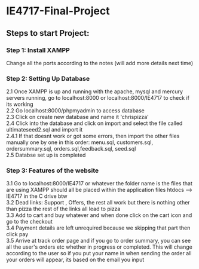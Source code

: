 # IE4717-Final-Project

## Steps to start Project:

### Step 1: Install XAMPP

Change all the ports according to the notes (will add more details next time)

### Step 2: Setting Up Database

2.1 Once XAMPP is up and running with the apache, mysql and mercury servers running, go to localhost:8000 or localhost:8000/IE4717 to check if its working  
2.2 Go localhost:8000/phpmyadmin to access database  
2.3 Click on create new database and name it 'chrispizza'  
2.4 Click into the database and click on import and select the file called ultimateseed2.sql and import it  
2.4.1 If that doesnt work or got some errors, then import the other files manually one by one in this order: menu.sql, customers.sql, ordersummary.sql, orders.sql,feedback.sql, seed.sql  
2.5 Databse set up is completed

### Step 3: Features of the website

3.1 Go to localhost:8000/IE4717 or whatever the folder name is the files that are using XAMPP should all be placed within the application files htdocs --> IE4717 in the C drive btw  
3.2 Dead links: Support , Offers, the rest all work but there is nothing other than pizza the rest of the links all lead to pizza  
3.3 Add to cart and buy whatever and when done click on the cart icon and go to the checkout  
3.4 Payment details are left unrequired because we skipping that part then click pay  
3.5 Arrive at track order page and if you go to order summary, you can see all the user's orders etc whether in progress or completed. This will change according to the user so if you put your name in when sending the order all your orders will appear, its based on the email you input
